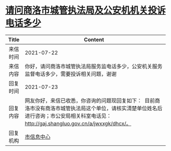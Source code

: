 # <a href="http://www.shangluo.gov.cn/zmhd/ldxxxx.jsp?urltype=leadermail.LeaderMailContentUrl&wbtreeid=1112&leadermailid=7561">请问商洛市城管执法局及公安机机关投诉电话多少</a>
|Title|Content|
|:---:|---|
|来信时间|2021-07-22|
|来信内容|你好，请问商洛市城管执法局服务监电话多少，公安机关服务监督电话多少，需要投诉相关问题，谢谢|
|回复时间|2021-07-23|
|回复内容|网友你好，来信已收悉，你咨询的问题现回复如下：  目前商洛市没有商洛市城管执法局这个单位，请核实清楚单位姓名后进行咨询；市公安局相关科室电话见：http://gaj.shangluo.gov.cn/a/jwxxgk/dhcx/。|
|回复机构|<a href="../../categories/agencies/市信息中心.md">市信息中心</a>|

